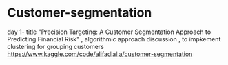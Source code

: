 # Customer-segmentation

day 1- title "Precision Targeting: A Customer Segmentation Approach to Predicting Financial Risk" , algorithmic approach discussion , to impkement clustering for grouping customers 
https://www.kaggle.com/code/alifadlalla/customer-segmentation

